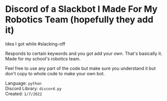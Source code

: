 # Discord of a Slackbot I Made For My Robotics Team (hopefully they add it)
Idea I got while #slacking-off


Responds to certain keywords and you got add your own. That's basically it. Made for my school's robotics team. 


Feel free to use any part of the code but make sure you understand it but don't copy to whole code to make your own bot.


Language: `python`\
Discord Library: `discord.py`\
Created: `1/7/2022`

